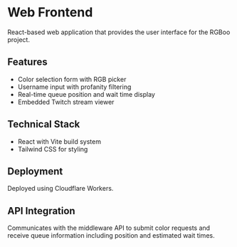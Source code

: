 # Web Frontend

React-based web application that provides the user interface for the RGBoo project.

## Features

- Color selection form with RGB picker
- Username input with profanity filtering
- Real-time queue position and wait time display
- Embedded Twitch stream viewer

## Technical Stack

- React with Vite build system
- Tailwind CSS for styling

## Deployment

Deployed using Cloudflare Workers.

## API Integration

Communicates with the middleware API to submit color requests and receive queue information including position and estimated wait times.